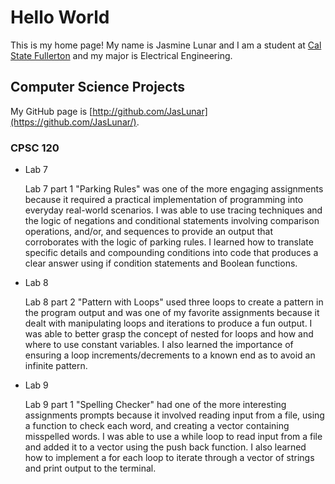 # Hello World

This is my home page! My name is Jasmine Lunar and I am a student at [Cal State Fullerton](http://www.fullerton.edu/) and my major is Electrical Engineering.

## Computer Science Projects

My GitHub page is [http://github.com/JasLunar](https://github.com/JasLunar/).

### CPSC 120

* Lab 7

   Lab 7 part 1 "Parking Rules" was one of the more engaging assignments because it required a practical implementation of programming into everyday real-world scenarios. I was able to use tracing techniques and the logic of negations and conditional statements involving comparison operations, and/or, and sequences to provide an output that corroborates with the logic of parking rules. I learned how to translate specific details and compounding conditions into code that produces a clear answer using if condition statements and Boolean functions.  

* Lab 8

    Lab 8 part 2 "Pattern with Loops" used three loops to create a pattern in the program output and was one of my favorite assignments because it dealt with manipulating loops and iterations to produce a fun output. I was able to better grasp the concept of nested for loops and how and where to use constant variables. I also learned the importance of ensuring a loop increments/decrements to a known end as to avoid an infinite pattern.

* Lab 9

    Lab 9 part 1 "Spelling Checker" had one of the more interesting assignments prompts because it involved reading input from a file, using a function to check each word, and creating a vector containing misspelled words. I was able to use a while loop to read input from a file and added it to a vector using the push back function. I also learned how to implement a for each loop to iterate through a vector of strings and print output to the terminal.